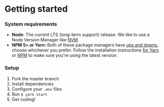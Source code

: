 # Getting started

### System requirements

* **Node:** The current LTS \(long-term support\) release. We like to use a Node Version Manager like [NVM](https://github.com/creationix/nvm).
* **NPM 5+ or Yarn:** Both of these package managers have [ups and downs](https://blog.risingstack.com/yarn-vs-npm-node-js-package-managers/), choose whichever you prefer. Follow the installation instructions [for Yarn](https://yarnpkg.com/en/docs/install) or [NPM](https://www.npmjs.com/get-npm) to make sure you're using the latest version.

### Setup

1. Fork the master branch
2. Install dependencies
3. Configure your `.env` files
4. Run `$ yarn start`
5. Get coding!



